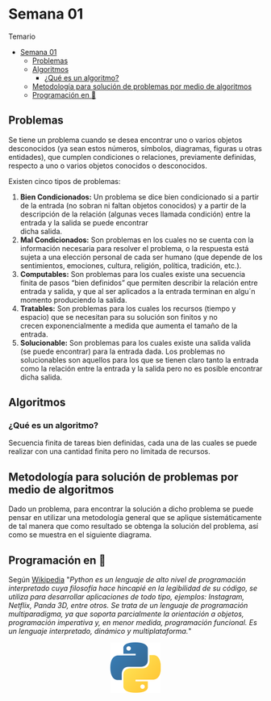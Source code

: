 # Semana 01

Temario
- [Semana 01](#semana-01)
  - [Problemas](#problemas)
  - [Algoritmos](#algoritmos)
    - [¿Qué es un algoritmo?](#qué-es-un-algoritmo)
  - [Metodología para solución de problemas por medio de algoritmos](#metodología-para-solución-de-problemas-por-medio-de-algoritmos)
  - [Programación en :snake:](#programación-en-snake)

## Problemas
Se tiene un problema cuando se desea encontrar uno o varios objetos desconocidos (ya sean estos números, símbolos, diagramas, figuras u otras  
entidades), que cumplen condiciones o relaciones, previamente definidas,
respecto a uno o varios objetos conocidos o desconocidos.

Existen cinco tipos de problemas:

1. **Bien Condicionados:** Un problema se dice bien condicionado si a partir de 
la entrada (no sobran ni faltan objetos conocidos) y a partir 
de la descripción de la relación (algunas veces llamada 
condición) entre la entrada y la salida se puede encontrar  
dicha salida.
2. **Mal Condicionados:** Son problemas en los cuales no se cuenta con la
información necesaria para resolver el problema, o la 
respuesta está sujeta a una elección personal de cada ser 
humano (que depende de los sentimientos, emociones, 
cultura, religión, política, tradición, etc.).
3. **Computables:** Son problemas para los cuales existe una secuencia finita de pasos “bien definidos” que permiten describir la relación  entre 
entrada y salida, y que al ser aplicados a la entrada  terminan 
en algu´n momento produciendo la salida.
4. **Tratables:** Son problemas para los cuales los recursos (tiempo y  
espacio) que se necesitan para su solución son finitos y no  
crecen exponencialmente a medida que aumenta el tamaño 
de la entrada.
5. **Solucionable:** Son problemas para los cuales existe una salida valida (se puede encontrar) para la entrada dada. Los problemas no 
solucionables son aquellos para los que se tienen claro tanto  la entrada como la relación entre la entrada y la salida pero  no es posible encontrar dicha salida.


## Algoritmos

### ¿Qué es un algoritmo?

Secuencia finita de tareas bien definidas, cada una de las cuales se puede realizar con una cantidad finita pero no limitada de recursos.

## Metodología para solución de problemas por medio de algoritmos

Dado un problema, para encontrar la solución a dicho problema se puede 
pensar en utilizar una metodología general que se aplique sistemáticamente de tal manera que como resultado se obtenga la
solución  del problema, así como se muestra en el siguiente diagrama.

## Programación en :snake:

Según [Wikipedia](https://es.wikipedia.org/wiki/Python) "*Python es un lenguaje de alto nivel de programación interpretado cuya filosofía hace hincapié en la legibilidad de su código, se utiliza para desarrollar aplicaciones de todo tipo, ejemplos: Instagram, Netflix, Panda 3D, entre otros. 
Se trata de un lenguaje de programación multiparadigma, ya que soporta parcialmente la orientación a objetos, programación imperativa y, en menor medida, programación funcional. Es un lenguaje interpretado, dinámico y multiplataforma.*"

<center>

![your image caption](python.png)

</center>